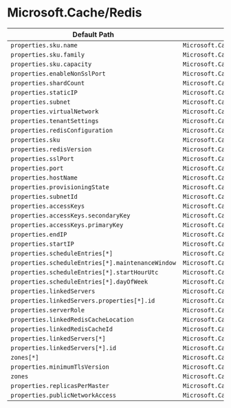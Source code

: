 # Microsoft.Cache/Redis

| Default Path | Alias |
|---|---|
| `properties.sku.name` | `Microsoft.Cache/Redis/sku.name` |
| `properties.sku.family` | `Microsoft.Cache/Redis/sku.family` |
| `properties.sku.capacity` | `Microsoft.Cache/Redis/sku.capacity` |
| `properties.enableNonSslPort` | `Microsoft.Cache/Redis/enableNonSslPort` |
| `properties.shardCount` | `Microsoft.Cache/Redis/shardCount` |
| `properties.staticIP` | `Microsoft.Cache/Redis/staticIP` |
| `properties.subnet` | `Microsoft.Cache/Redis/subnet` |
| `properties.virtualNetwork` | `Microsoft.Cache/Redis/virtualNetwork` |
| `properties.tenantSettings` | `Microsoft.Cache/Redis/tenantSettings` |
| `properties.redisConfiguration` | `Microsoft.Cache/Redis/redisConfiguration` |
| `properties.sku` | `Microsoft.Cache/Redis/sku` |
| `properties.redisVersion` | `Microsoft.Cache/Redis/redisVersion` |
| `properties.sslPort` | `Microsoft.Cache/Redis/sslPort` |
| `properties.port` | `Microsoft.Cache/Redis/port` |
| `properties.hostName` | `Microsoft.Cache/Redis/hostName` |
| `properties.provisioningState` | `Microsoft.Cache/Redis/provisioningState` |
| `properties.subnetId` | `Microsoft.Cache/Redis/subnetId` |
| `properties.accessKeys` | `Microsoft.Cache/Redis/accessKeys` |
| `properties.accessKeys.secondaryKey` | `Microsoft.Cache/Redis/accessKeys.secondaryKey` |
| `properties.accessKeys.primaryKey` | `Microsoft.Cache/Redis/accessKeys.primaryKey` |
| `properties.endIP` | `Microsoft.Cache/Redis/endIP` |
| `properties.startIP` | `Microsoft.Cache/Redis/startIP` |
| `properties.scheduleEntries[*]` | `Microsoft.Cache/Redis/scheduleEntries[*]` |
| `properties.scheduleEntries[*].maintenanceWindow` | `Microsoft.Cache/Redis/scheduleEntries[*].maintenanceWindow` |
| `properties.scheduleEntries[*].startHourUtc` | `Microsoft.Cache/Redis/scheduleEntries[*].startHourUtc` |
| `properties.scheduleEntries[*].dayOfWeek` | `Microsoft.Cache/Redis/scheduleEntries[*].dayOfWeek` |
| `properties.linkedServers` | `Microsoft.Cache/Redis/linkedServers` |
| `properties.linkedServers.properties[*].id` | `Microsoft.Cache/Redis/linkedServers.properties[*].id` |
| `properties.serverRole` | `Microsoft.Cache/Redis/serverRole` |
| `properties.linkedRedisCacheLocation` | `Microsoft.Cache/Redis/linkedRedisCacheLocation` |
| `properties.linkedRedisCacheId` | `Microsoft.Cache/Redis/linkedRedisCacheId` |
| `properties.linkedServers[*]` | `Microsoft.Cache/Redis/linkedServers[*]` |
| `properties.linkedServers[*].id` | `Microsoft.Cache/Redis/linkedServers[*].id` |
| `zones[*]` | `Microsoft.Cache/Redis/zones[*]` |
| `properties.minimumTlsVersion` | `Microsoft.Cache/Redis/minimumTlsVersion` |
| `zones` | `Microsoft.Cache/Redis/zones` |
| `properties.replicasPerMaster` | `Microsoft.Cache/Redis/replicasPerMaster` |
| `properties.publicNetworkAccess` | `Microsoft.Cache/Redis/publicNetworkAccess` |

